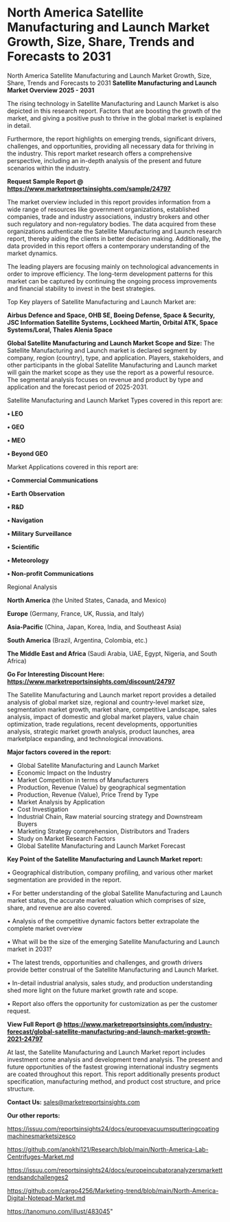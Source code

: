 # North America Satellite Manufacturing and Launch Market Growth, Size, Share, Trends and Forecasts to 2031
 North America Satellite Manufacturing and Launch Market Growth, Size, Share, Trends and Forecasts to 2031
<Strong> Satellite Manufacturing and Launch Market Overview 2025 - 2031</strong>

The rising technology in Satellite Manufacturing and Launch Market is also depicted in this research report. Factors that are boosting the growth of the market, and giving a positive push to thrive in the global market is explained in detail.

Furthermore, the report highlights on emerging trends, significant drivers, challenges, and opportunities, providing all necessary data for thriving in the industry. This report market research offers a comprehensive perspective, including an in-depth analysis of the present and future scenarios within the industry.

<strong>Request Sample Report @ <a href=https://www.marketreportsinsights.com/sample/24797>https://www.marketreportsinsights.com/sample/24797</a></strong>

The market overview included in this report provides information from a wide range of resources like government organizations, established companies, trade and industry associations, industry brokers and other such regulatory and non-regulatory bodies. The data acquired from these organizations authenticate the Satellite Manufacturing and Launch research report, thereby aiding the clients in better decision making. Additionally, the data provided in this report offers a contemporary understanding of the market dynamics.

The leading players are focusing mainly on technological advancements in order to improve efficiency. The long-term development patterns for this market can be captured by continuing the ongoing process improvements and financial stability to invest in the best strategies.

Top Key players of Satellite Manufacturing and Launch Market are:

<strong>Airbus Defence and Space, OHB SE, Boeing Defense, Space & Security, JSC Information Satellite Systems, Lockheed Martin, Orbital ATK, Space Systems/Loral, Thales Alenia Space</strong>

<strong><b>Global Satellite Manufacturing and Launch Market Scope and Size:</b></strong>
The Satellite Manufacturing and Launch market is declared segment by company, region (country), type, and application. Players, stakeholders, and other participants in the global Satellite Manufacturing and Launch market will gain the market scope as they use the report as a powerful resource. The segmental analysis focuses on revenue and product by type and application and the forecast period of 2025-2031.

Satellite Manufacturing and Launch Market Types covered in this report are:

<strong>• LEO

• GEO

• MEO

• Beyond GEO</strong>

Market Applications covered in this report are:

<strong>• Commercial Communications

• Earth Observation

• R&D

• Navigation

• Military Surveillance

• Scientific

• Meteorology

• Non-profit Communications</strong> 

Regional Analysis

<strong>North America</strong> (the United States, Canada, and Mexico)

<strong>Europe</strong> (Germany, France, UK, Russia, and Italy)

<strong>Asia-Pacific</strong> (China, Japan, Korea, India, and Southeast Asia)

<strong>South America</strong> (Brazil, Argentina, Colombia, etc.)

<strong>The Middle East and Africa</strong> (Saudi Arabia, UAE, Egypt, Nigeria, and South Africa)

<strong>Go For Interesting Discount Here: <a href=https://www.marketreportsinsights.com/discount/24797>https://www.marketreportsinsights.com/discount/24797</a></strong>

The Satellite Manufacturing and Launch market report provides a detailed analysis of global market size, regional and country-level market size, segmentation market growth, market share, competitive Landscape, sales analysis, impact of domestic and global market players, value chain optimization, trade regulations, recent developments, opportunities analysis, strategic market growth analysis, product launches, area marketplace expanding, and technological innovations.

<strong><b>Major factors covered in the report:</b></strong>
<ul>
  <li>Global Satellite Manufacturing and Launch Market </li>
  <li>Economic Impact on the Industry</li>
  <li>Market Competition in terms of Manufacturers</li>
  <li>Production, Revenue (Value) by geographical segmentation</li>
  <li>Production, Revenue (Value), Price Trend by Type</li>
  <li>Market Analysis by Application</li>
  <li>Cost Investigation</li>
  <li>Industrial Chain, Raw material sourcing strategy and Downstream Buyers</li>
  <li>Marketing Strategy comprehension, Distributors and Traders</li>
  <li>Study on Market Research Factors</li>
  <li>Global Satellite Manufacturing and Launch Market Forecast</li>
</ul>

<strong><b>Key Point of the Satellite Manufacturing and Launch Market report:</b></strong>

• Geographical distribution, company profiling, and various other market segmentation are provided in the report.

• For better understanding of the global Satellite Manufacturing and Launch market status, the accurate market valuation which comprises of size, share, and revenue are also covered.

• Analysis of the competitive dynamic factors better extrapolate the complete market overview

• What will be the size of the emerging Satellite Manufacturing and Launch market in 2031?

• The latest trends, opportunities and challenges, and growth drivers provide better construal of the Satellite Manufacturing and Launch Market.

• In-detail industrial analysis, sales study, and production understanding shed more light on the future market growth rate and scope.

• Report also offers the opportunity for customization as per the customer request.

<strong><b>View Full Report @ <a href=https://www.marketreportsinsights.com/industry-forecast/global-satellite-manufacturing-and-launch-market-growth-2021-24797>https://www.marketreportsinsights.com/industry-forecast/global-satellite-manufacturing-and-launch-market-growth-2021-24797</a></b></strong>


At last, the Satellite Manufacturing and Launch Market report includes investment come analysis and development trend analysis. The present and future opportunities of the fastest growing international industry segments are coated throughout this report. This report additionally presents product specification, manufacturing method, and product cost structure, and price structure.

<strong>Contact Us:</strong>
sales@marketreportsinsights.com

<strong>Our other reports:</strong>

<a href=https://issuu.com/reportsinsights24/docs/europevacuumsputteringcoatingmachinesmarketsizesco>https://issuu.com/reportsinsights24/docs/europevacuumsputteringcoatingmachinesmarketsizesco</a>

<a href=https://github.com/anokhi121/Research/blob/main/North-America-Lab-Centrifuges-Market.md>https://github.com/anokhi121/Research/blob/main/North-America-Lab-Centrifuges-Market.md</a>

<a href=https://issuu.com/reportsinsights24/docs/europeincubatoranalyzersmarkettrendsandchallenges2>https://issuu.com/reportsinsights24/docs/europeincubatoranalyzersmarkettrendsandchallenges2</a>

<a href=https://github.com/cargo4256/Marketing-trend/blob/main/North-America-Digital-Notepad-Market.md>https://github.com/cargo4256/Marketing-trend/blob/main/North-America-Digital-Notepad-Market.md</a>

<a href=https://tanomuno.com/illust/483045>https://tanomuno.com/illust/483045</a>"
